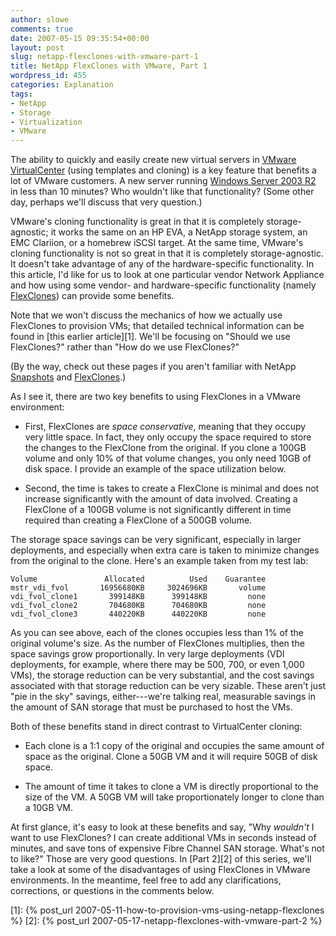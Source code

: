 ```yaml
---
author: slowe
comments: true
date: 2007-05-15 09:35:54+00:00
layout: post
slug: netapp-flexclones-with-vmware-part-1
title: NetApp FlexClones with VMware, Part 1
wordpress_id: 455
categories: Explanation
tags:
- NetApp
- Storage
- Virtualization
- VMware
---
```


The ability to quickly and easily create new virtual servers in [VMware VirtualCenter](http://www.vmware.com/products/vi/vc/) (using templates and cloning) is a key feature that benefits a lot of VMware customers. A new server running [Windows Server 2003 R2](http://www.microsoft.com/windowsserver/default.mspx) in less than 10 minutes? Who wouldn't like that functionality? (Some other day, perhaps we'll discuss that very question.)

VMware's cloning functionality is great in that it is completely storage-agnostic; it works the same on an HP EVA, a NetApp storage system, an EMC Clariion, or a homebrew iSCSI target. At the same time, VMware's cloning functionality is not so great in that it is completely storage-agnostic. It doesn't take advantage of any of the hardware-specific functionality. In this article, I'd like for us to look at one particular vendor Network Appliance and how using some vendor- and hardware-specific functionality (namely [FlexClones](http://www.netapp.com/products/enterprise-software/storage-system-software/provisioning-volume-management/flexclone.html)) can provide some benefits.

Note that we won't discuss the mechanics of how we actually use FlexClones to provision VMs; that detailed technical information can be found in [this earlier article][1]. We'll be focusing on "Should we use FlexClones?" rather than "How do we use FlexClones?"

(By the way, check out these pages if you aren't familiar with NetApp [Snapshots](http://www.netapp.com/products/enterprise-software/storage-system-software/resiliency/snapshot.html) and [FlexClones](http://www.netapp.com/products/enterprise-software/storage-system-software/provisioning-volume-management/flexclone.html).)

As I see it, there are two key benefits to using FlexClones in a VMware environment:

* First, FlexClones are _space conservative_, meaning that they occupy very little space. In fact, they only occupy the space required to store the changes to the FlexClone from the original. If you clone a 100GB volume and only 10% of that volume changes, you only need 10GB of disk space. I provide an example of the space utilization below.

* Second, the time is takes to create a FlexClone is minimal and does not increase significantly with the amount of data involved. Creating a FlexClone of a 100GB volume is not significantly different in time required than creating a FlexClone of a 500GB volume.

The storage space savings can be very significant, especially in larger deployments, and especially when extra care is taken to minimize changes from the original to the clone. Here's an example taken from my test lab:
    
    Volume               Allocated          Used    Guarantee
    mstr_vdi_fvol       16956680KB     3024696KB       volume
    vdi_fvol_clone1       399148KB      399148KB         none
    vdi_fvol_clone2       704680KB      704680KB         none
    vdi_fvol_clone3       440220KB      440220KB         none

As you can see above, each of the clones occupies less than 1% of the original volume's size. As the number of FlexClones multiplies, then the space savings grow proportionally. In very large deployments (VDI deployments, for example, where there may be 500, 700, or even 1,000 VMs), the storage reduction can be very substantial, and the cost savings associated with that storage reduction can be very sizable. These aren't just "pie in the sky" savings, either---we're talking real, measurable savings in the amount of SAN storage that must be purchased to host the VMs.

Both of these benefits stand in direct contrast to VirtualCenter cloning:

* Each clone is a 1:1 copy of the original and occupies the same amount of space as the original. Clone a 50GB VM and it will require 50GB of disk space.

* The amount of time it takes to clone a VM is directly proportional to the size of the VM. A 50GB VM will take proportionately longer to clone than a 10GB VM.

At first glance, it's easy to look at these benefits and say, "Why _wouldn't_ I want to use FlexClones? I can create additional VMs in seconds instead of minutes, and save tons of expensive Fibre Channel SAN storage. What's not to like?" Those are very good questions. In [Part 2][2] of this series, we'll take a look at some of the disadvantages of using FlexClones in VMware environments. In the meantime, feel free to add any clarifications, corrections, or questions in the comments below.

[1]: {% post_url 2007-05-11-how-to-provision-vms-using-netapp-flexclones %}
[2]: {% post_url 2007-05-17-netapp-flexclones-with-vmware-part-2 %}
